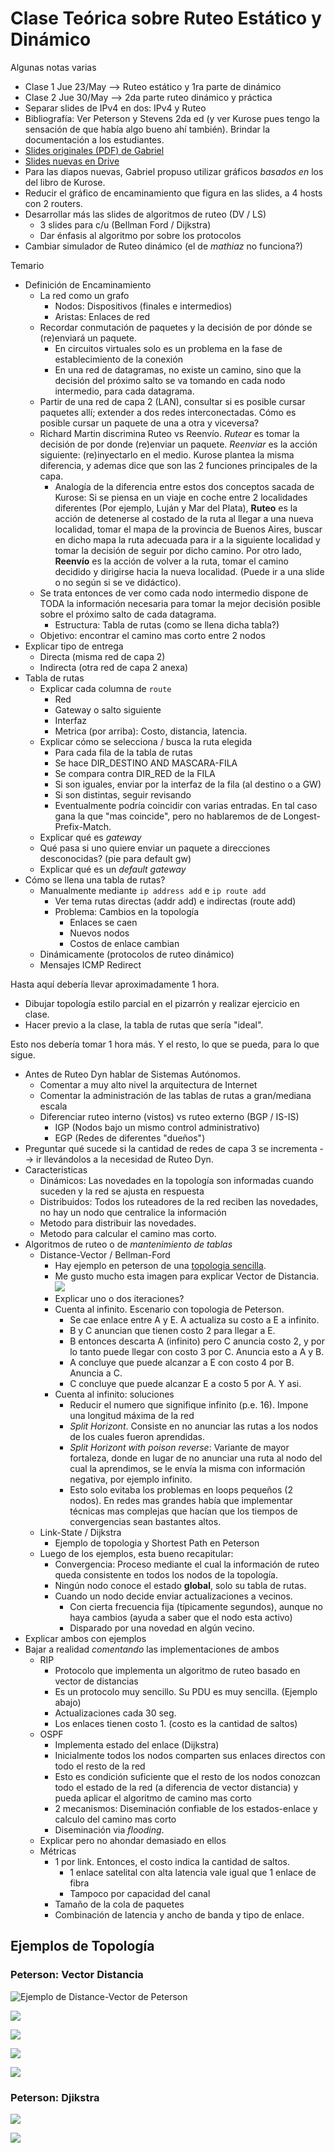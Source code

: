 Clase Teórica sobre Ruteo Estático y Dinámico
=============================================

Algunas notas varias

- Clase 1 Jue 23/May --> Ruteo estático y 1ra parte de dinámico
- Clase 2 Jue 30/May --> 2da parte ruteo dinámico y práctica
- Separar slides de IPv4 en dos: IPv4 y Ruteo
- Bibliografía: Ver Peterson y Stevens 2da ed (y ver Kurose pues tengo la sensación de que había algo bueno ahí también). Brindar la documentación a los estudiantes.
- [Slides originales (PDF) de Gabriel](http://www.tyr.unlu.edu.ar/pub/11-Red.pdf)
- [Slides nuevas en Drive](https://drive.google.com/drive/folders/1kSItBJif2za2kNWXoTAlTo8yGi67kh5P)
- Para las diapos nuevas, Gabriel propuso utilizar gráficos _basados en_ los del libro de Kurose.
- Reducir el gráfico de encaminamiento que figura en las slides, a 4 hosts con 2 routers.
- Desarrollar más las slides de algoritmos de ruteo (DV / LS)
    - 3 slides para c/u (Bellman Ford / Dijkstra)
    - Dar énfasis al algoritmo por sobre los protocolos
- Cambiar simulador de Ruteo dinámico (el de _mathiaz_ no funciona?)

Temario

- Definición de Encaminamiento
    - La red como un grafo
        - Nodos: Dispositivos (finales e intermedios)
        - Aristas: Enlaces de red
    - Recordar conmutación de paquetes y la decisión de por dónde se (re)enviará un paquete.
        - En circuitos virtuales solo es un problema en la fase de establecimiento de la conexión
        - En una red de datagramas, no existe un camino, sino que la decisión del próximo salto se va tomando en cada nodo intermedio, para cada datagrama.
    - Partir de una red de capa 2 (LAN), consultar si es posible cursar paquetes allí; extender a dos redes interconectadas. Cómo es posible cursar un paquete de una a otra y viceversa?
    - Richard Martin discrimina Ruteo vs Reenvío. _Rutear_ es tomar la decisión de por donde (re)enviar un paquete. _Reenviar_ es la acción siguiente: (re)inyectarlo en el medio. Kurose plantea la misma diferencia, y ademas dice que son las 2 funciones principales de la capa.
        - Analogía de la diferencia entre estos dos conceptos sacada de Kurose: Si se piensa en un viaje en coche entre 2 localidades diferentes (Por ejemplo, Luján y Mar del Plata), **Ruteo** es la acción de detenerse al costado de la ruta al llegar a una nueva localidad, tomar el mapa de la provincia de Buenos Aires, buscar en dicho mapa la ruta adecuada para ir a la siguiente localidad y tomar la decisión de seguir por dicho camino. Por otro lado, **Reenvío** es la acción de volver a la ruta, tomar el camino decidido y dirigirse hacia la nueva localidad. (Puede ir a una slide o no según si se ve didáctico).
    - Se trata entonces de ver como cada nodo intermedio dispone de TODA la información necesaria para tomar la mejor decisión posible sobre el próximo salto de cada datagrama.
        - Estructura: Tabla de rutas (como se llena dicha tabla?)
    - Objetivo: encontrar el camino mas corto entre 2 nodos
- Explicar tipo de entrega
    - Directa (misma red de capa 2)
    - Indirecta (otra red de capa 2 anexa)
- Tabla de rutas
    - Explicar cada columna de `route` 
        - Red
        - Gateway o salto siguiente
        - Interfaz
        - Metrica (por arriba): Costo, distancia, latencia.
    - Explicar cómo se selecciona / busca la ruta elegida
        - Para cada fila de la tabla de rutas
        - Se hace DIR_DESTINO AND MASCARA-FILA
        - Se compara contra DIR_RED de la FILA
        - Si son iguales, enviar por la interfaz de la fila (al destino o a GW)
        - Si son distintas, seguir revisando
        - Eventualmente podría coincidir con varias entradas. En tal caso gana la que "mas coincide", pero no hablaremos de de Longest-Prefix-Match.
    - Explicar qué es _gateway_
    - Qué pasa si uno quiere enviar un paquete a direcciones desconocidas? (pie para default gw)
    - Explicar qué es un _default gateway_
- Cómo se llena una tabla de rutas?
    - Manualmente mediante `ip address add` e `ip route add`
        - Ver tema rutas directas (addr add) e indirectas (route add)
        - Problema: Cambios en la topología
          - Enlaces se caen
          - Nuevos nodos
          - Costos de enlace cambian
    - Dinámicamente (protocolos de ruteo dinámico)
    - Mensajes ICMP Redirect

Hasta aquí debería llevar aproximadamente 1 hora.

- Dibujar topología estilo parcial en el pizarrón y realizar ejercicio en clase.
- Hacer previo a la clase, la tabla de rutas que sería "ideal".

Esto nos debería tomar 1 hora más.
Y el resto, lo que se pueda, para lo que sigue.

- Antes de Ruteo Dyn hablar de Sistemas Autónomos.
    - Comentar a muy alto nivel la arquitectura de Internet
    - Comentar la administración de las tablas de rutas a gran/mediana escala
    - Diferenciar ruteo interno (vistos) vs ruteo externo (BGP / IS-IS)
      - IGP (Nodos bajo un mismo control administrativo)
      - EGP (Redes de diferentes "dueños")
- Preguntar qué sucede si la cantidad de redes de capa 3 se incrementa --> ir llevándolos a la necesidad de Ruteo Dyn.
- Caracteristicas
    - Dinámicos: Las novedades en la topología son informadas cuando suceden y la red se ajusta en respuesta
    - Distribuidos: Todos los ruteadores de la red reciben las novedades, no hay un nodo que centralice la información
    - Metodo para distribuir las novedades.
    - Metodo para calcular el camino mas corto.
- Algoritmos de ruteo o de _mantenimiento de tablas_
    - Distance-Vector / Bellman-Ford
      - Hay ejemplo en peterson de una [topologia sencilla](#ejemplos-de-topología).
      - Me gusto mucho esta imagen para explicar Vector de Distancia. ![](images/routing-kurose-distance-vector-algorithm-example.png)
      - Explicar uno o dos iteraciones?
      - Cuenta al infinito. Escenario con topologia de Peterson.
        - Se cae enlace entre A y E. A actualiza su costo a E a infinito.
        - B y C anuncian que tienen costo 2 para llegar a E.
        - B entonces descarta A (infinito) pero C anuncia costo 2, y por lo tanto puede llegar con costo 3 por C. Anuncia esto a A y B.
        - A concluye que puede alcanzar a E con costo 4 por B. Anuncia a C.
        - C concluye que puede alcanzar E a costo 5 por A. Y asi.
      - Cuenta al infinito: soluciones
        - Reducir el numero que signifique infinito (p.e. 16). Impone una longitud máxima de la red
        - *Split Horizont*. Consiste en no anunciar las rutas a los nodos de los cuales fueron aprendidas.
        - *Split Horizont with poison reverse*: Variante de mayor fortaleza, donde en lugar de no anunciar una ruta al nodo del cual la aprendimos, se le envía la misma con información negativa, por ejemplo infinito.
        - Esto solo evitaba los problemas en loops pequeños (2 nodos). En redes mas grandes había que implementar técnicas mas complejas que hacían que los tiempos de convergencias sean bastantes altos.
    - Link-State / Dijkstra
      - Ejemplo de topologia y Shortest Path en Peterson
    - Luego de los ejemplos, esta bueno recapitular:
      - Convergencia: Proceso mediante el cual la información de ruteo queda consistente en todos los nodos de la topología.
      - Ningún nodo conoce el estado **global**, solo su tabla de rutas.
      - Cuando un nodo decide enviar actualizaciones a vecinos.
        - Con cierta frecuencia fija (típicamente segundos), aunque no haya cambios (ayuda a saber que el nodo esta activo)
        - Disparado por una novedad en algún vecino.
- Explicar ambos con ejemplos
- Bajar a realidad _comentando_ las implementaciones de ambos
    - RIP
      - Protocolo que implementa un algoritmo de ruteo basado en vector de distancias
      - Es un protocolo muy sencillo. Su PDU es muy sencilla. (Ejemplo abajo)
      - Actualizaciones cada 30 seg.
      - Los enlaces tienen costo 1. (costo es la cantidad de saltos)
    - OSPF
      - Implementa estado del enlace (Dijkstra)
      - Inicialmente todos los nodos comparten sus enlaces directos con todo el resto de la red
      - Esto es condición suficiente que el resto de los nodos conozcan todo el estado de la red (a diferencia de vector distancia) y pueda aplicar el algoritmo de camino mas corto
      - 2 mecanismos: Diseminación confiable de los estados-enlace y calculo del camino mas corto
      - Diseminación via *flooding*.
    - Explicar pero no ahondar demasiado en ellos
    - Métricas
      - 1 por link. Entonces, el costo indica la cantidad de saltos.
        - 1 enlace satelital con alta latencia vale igual que 1 enlace de fibra
        - Tampoco por capacidad del canal
      - Tamaño de la cola de paquetes
      - Combinación de latencia y ancho de banda y tipo de enlace.

## Ejemplos de Topología

### Peterson: Vector Distancia

![Ejemplo de Distance-Vector de Peterson](./images/routing-peterson-distance-vector-graph.png)

![](./images/routing-peterson-initial-global-distance-all-nodes.png)

![](./images/routing-peterson-initial-routing-table-node-a.png)

![](./images/routing-peterson-final-routing-table-node-a.png)

![](./images/routing-peterson-rip-packet.png)

### Peterson: Djikstra

![](./images/routing-peterson-link-state-graph.png)

![](./images/routing-peterson-dijkstra-table.png)


